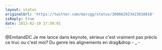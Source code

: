 ```yaml
---
layout: status
originalUrl: 'https://twitter.com/marcgg/status/300662923423010818'
isReply: true
date: 2013-02-10 17:50:01
---
```


@EmilandDC Je me lance dans keynote, sérieux c'est vraiment pas précis ce truc ou c'est moi? Du genre les alignements en drag&amp;drop - _ -
